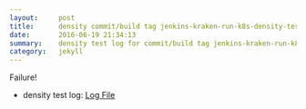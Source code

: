 ```yaml
---
layout:     post
title:      density commit/build tag jenkins-kraken-run-k8s-density-tests-106-3
date:       2016-06-19 21:34:13
summary:    density test log for commit/build tag jenkins-kraken-run-k8s-density-tests-106-3.
category:   jekyll
---
```


Failure!

- density test log: [Log File](http://s3-us-west-2.amazonaws.com/kraken-e2e-logs/density/jenkins-kraken-run-k8s-density-tests-106-3/build-log.txt)

